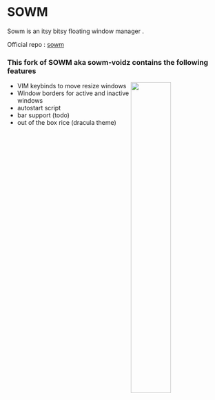 # SOWM

Sowm is an itsy bitsy floating window manager .

Official repo : [sowm](https://github.com/dylanaraps/sowm/)

### This fork of SOWM aka sowm-voidz contains the following features

<a href="https://raw.githubusercontent.com/voidz7/sowm/main/screenshots/rice.png"><img src="hthttps://raw.githubusercontent.com/voidz7/sowm/main/screenshots/rice.png" width="43%" align="right"></a>

* VIM keybinds to move resize windows
* Window borders for active and inactive windows 
* autostart script 
* bar support (todo)
* out of the box rice (dracula theme)


